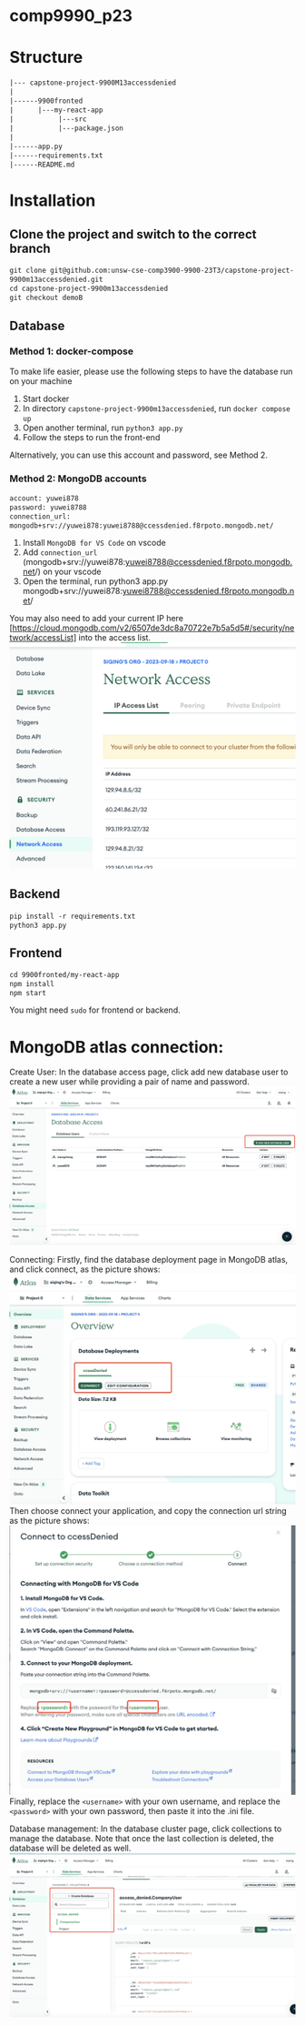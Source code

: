 # comp9990_p23
# Structure
```
|--- capstone-project-9900M13accessdenied
|
|------9900fronted
|      |---my-react-app
|           |---src
|           |---package.json
|
|------app.py
|------requirements.txt
|------README.md
```
# Installation
## Clone the project and switch to the correct branch
```
git clone git@github.com:unsw-cse-comp3900-9900-23T3/capstone-project-9900m13accessdenied.git
cd capstone-project-9900m13accessdenied
git checkout demoB
```

## Database
### Method 1: docker-compose
To make life easier, please use the following steps to have the database run on your machine
1. Start docker
2. In directory `capstone-project-9900m13accessdenied`, run `docker compose up`
3. Open another terminal, run `python3 app.py`
4. Follow the steps to run the front-end

Alternatively, you can use this account and password, see Method 2.
### Method 2: MongoDB accounts
```
account: yuwei878
password: yuwei8788
connection_url: mongodb+srv://yuwei878:yuwei8788@ccessdenied.f8rpoto.mongodb.net/
```
1. Install `MongoDB for VS Code` on vscode 
2. Add `connection_url` (mongodb+srv://yuwei878:yuwei8788@ccessdenied.f8rpoto.mongodb.net/) on your vscode
3. Open the terminal, run python3 app.py mongodb+srv://yuwei878:yuwei8788@ccessdenied.f8rpoto.mongodb.net/

You may also need to add your current IP here [https://cloud.mongodb.com/v2/6507de3dc8a70722e7b5a5d5#/security/network/accessList] into the access list.
![](./img4md/access_ips.jpg)

## Backend
```
pip install -r requirements.txt
python3 app.py
```

## Frontend
```
cd 9900fronted/my-react-app
npm install
npm start
```
You might need `sudo` for frontend or backend.

# MongoDB atlas connection:
Create User:
In the database access page, click add new database user to create a new user while providing a pair of name and password.
![](./img4md/userCreate.jpg)

Connecting:
Firstly, find the database deployment page in MongoDB atlas, and click connect, as the picture shows:
![](./img4md/db_deploy.jpg)
Then choose connect your application, and copy the connection url string as the picture shows:
![](./img4md/connecting_url.jpg)
Finally, replace the `<username>` with your own username, and replace the `<password>` with your own password, 
then paste it into the .ini file.

Database management:
In the database cluster page, click collections to manage the database.
Note that once the last collection is deleted, the database will be deleted as well.
![](./img4md/db_manage.jpg)

